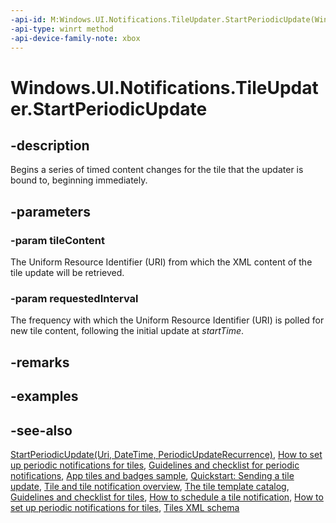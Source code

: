 ```yaml
---
-api-id: M:Windows.UI.Notifications.TileUpdater.StartPeriodicUpdate(Windows.Foundation.Uri,Windows.UI.Notifications.PeriodicUpdateRecurrence)
-api-type: winrt method
-api-device-family-note: xbox
---
```


<!-- Method syntax
public void StartPeriodicUpdate(Windows.Foundation.Uri tileContent, Windows.UI.Notifications.PeriodicUpdateRecurrence requestedInterval)
-->

# Windows.UI.Notifications.TileUpdater.StartPeriodicUpdate

## -description
Begins a series of timed content changes for the tile that the updater is bound to, beginning immediately.

## -parameters
### -param tileContent
The Uniform Resource Identifier (URI) from which the XML content of the tile update will be retrieved.

### -param requestedInterval
The frequency with which the Uniform Resource Identifier (URI) is polled for new tile content, following the initial update at *startTime*.

## -remarks

## -examples

## -see-also
[StartPeriodicUpdate(Uri, DateTime, PeriodicUpdateRecurrence)](tileupdater_startperiodicupdate_1369986471.md), [How to set up periodic notifications for tiles](https://docs.microsoft.com/previous-versions/windows/apps/hh761476(v=win.10)), [Guidelines and checklist for periodic notifications](https://docs.microsoft.com/windows/uwp/controls-and-patterns/tiles-and-notifications-periodic-notification-overview), [App tiles and badges sample](https://github.com/microsoftarchive/msdn-code-gallery-microsoft/tree/master/Official%20Windows%20Platform%20Sample/Windows%208.1%20Store%20app%20samples/99866-Windows%208.1%20Store%20app%20samples/App%20tiles%20and%20badges%20sample), [Quickstart: Sending a tile update](https://docs.microsoft.com/previous-versions/windows/apps/hh465439(v=win.10)), [Tile and tile notification overview](https://docs.microsoft.com/previous-versions/windows/apps/hh779724(v=win.10)), [The tile template catalog](https://docs.microsoft.com/previous-versions/windows/apps/hh761491(v=win.10)), [Guidelines and checklist for tiles](https://docs.microsoft.com/windows/uwp/controls-and-patterns/tiles-and-notifications-creating-tiles), [How to schedule a tile notification](https://docs.microsoft.com/previous-versions/windows/apps/hh761473(v=win.10)), [How to set up periodic notifications for tiles](https://docs.microsoft.com/previous-versions/windows/apps/hh761476(v=win.10)), [Tiles XML schema](https://docs.microsoft.com/uwp/schemas/tiles/tilesschema/schema-root)

